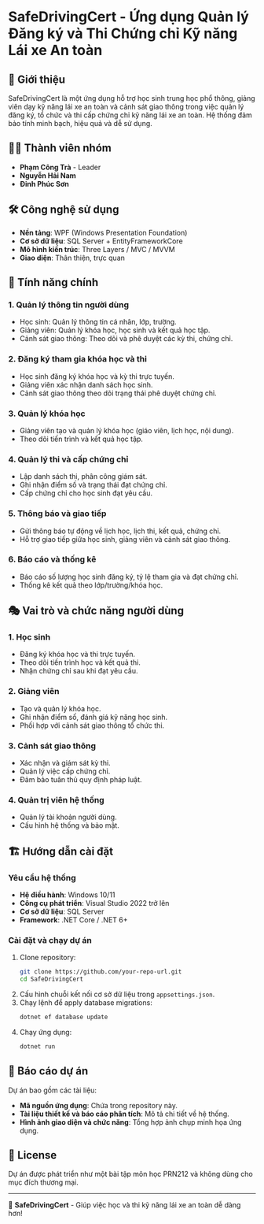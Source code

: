 # SafeDrivingCert - Ứng dụng Quản lý Đăng ký và Thi Chứng chỉ Kỹ năng Lái xe An toàn

## 📌 Giới thiệu
SafeDrivingCert là một ứng dụng hỗ trợ học sinh trung học phổ thông, giảng viên dạy kỹ năng lái xe an toàn và cảnh sát giao thông trong việc quản lý đăng ký, tổ chức và thi cấp chứng chỉ kỹ năng lái xe an toàn. Hệ thống đảm bảo tính minh bạch, hiệu quả và dễ sử dụng.

## 👨‍💻 Thành viên nhóm
- **Phạm Công Trà** - Leader
- **Nguyễn Hải Nam**
- **Đinh Phúc Sơn**

## 🛠️ Công nghệ sử dụng
- **Nền tảng**: WPF (Windows Presentation Foundation)
- **Cơ sở dữ liệu**: SQL Server + EntityFrameworkCore
- **Mô hình kiến trúc**: Three Layers / MVC / MVVM
- **Giao diện**: Thân thiện, trực quan

## 🚀 Tính năng chính
### 1. Quản lý thông tin người dùng
- Học sinh: Quản lý thông tin cá nhân, lớp, trường.
- Giảng viên: Quản lý khóa học, học sinh và kết quả học tập.
- Cảnh sát giao thông: Theo dõi và phê duyệt các kỳ thi, chứng chỉ.

### 2. Đăng ký tham gia khóa học và thi
- Học sinh đăng ký khóa học và kỳ thi trực tuyến.
- Giảng viên xác nhận danh sách học sinh.
- Cảnh sát giao thông theo dõi trạng thái phê duyệt chứng chỉ.

### 3. Quản lý khóa học
- Giảng viên tạo và quản lý khóa học (giáo viên, lịch học, nội dung).
- Theo dõi tiến trình và kết quả học tập.

### 4. Quản lý thi và cấp chứng chỉ
- Lập danh sách thi, phân công giám sát.
- Ghi nhận điểm số và trạng thái đạt chứng chỉ.
- Cấp chứng chỉ cho học sinh đạt yêu cầu.

### 5. Thông báo và giao tiếp
- Gửi thông báo tự động về lịch học, lịch thi, kết quả, chứng chỉ.
- Hỗ trợ giao tiếp giữa học sinh, giảng viên và cảnh sát giao thông.

### 6. Báo cáo và thống kê
- Báo cáo số lượng học sinh đăng ký, tỷ lệ tham gia và đạt chứng chỉ.
- Thống kê kết quả theo lớp/trường/khóa học.

## 🎭 Vai trò và chức năng người dùng
### 1. Học sinh
- Đăng ký khóa học và thi trực tuyến.
- Theo dõi tiến trình học và kết quả thi.
- Nhận chứng chỉ sau khi đạt yêu cầu.

### 2. Giảng viên
- Tạo và quản lý khóa học.
- Ghi nhận điểm số, đánh giá kỹ năng học sinh.
- Phối hợp với cảnh sát giao thông tổ chức thi.

### 3. Cảnh sát giao thông
- Xác nhận và giám sát kỳ thi.
- Quản lý việc cấp chứng chỉ.
- Đảm bảo tuân thủ quy định pháp luật.

### 4. Quản trị viên hệ thống
- Quản lý tài khoản người dùng.
- Cấu hình hệ thống và bảo mật.

## 🏗️ Hướng dẫn cài đặt
### Yêu cầu hệ thống
- **Hệ điều hành**: Windows 10/11
- **Công cụ phát triển**: Visual Studio 2022 trở lên
- **Cơ sở dữ liệu**: SQL Server
- **Framework**: .NET Core / .NET 6+

### Cài đặt và chạy dự án
1. Clone repository:
   ```sh
   git clone https://github.com/your-repo-url.git
   cd SafeDrivingCert
   ```
2. Cấu hình chuỗi kết nối cơ sở dữ liệu trong `appsettings.json`.
3. Chạy lệnh để apply database migrations:
   ```sh
   dotnet ef database update
   ```
4. Chạy ứng dụng:
   ```sh
   dotnet run
   ```

## 📑 Báo cáo dự án
Dự án bao gồm các tài liệu:
- **Mã nguồn ứng dụng**: Chứa trong repository này.
- **Tài liệu thiết kế và báo cáo phân tích**: Mô tả chi tiết về hệ thống.
- **Hình ảnh giao diện và chức năng**: Tổng hợp ảnh chụp minh họa ứng dụng.

## 📜 License
Dự án được phát triển như một bài tập môn học PRN212 và không dùng cho mục đích thương mại.

---
🚗 **SafeDrivingCert** - Giúp việc học và thi kỹ năng lái xe an toàn dễ dàng hơn!
